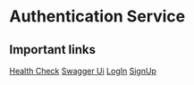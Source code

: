 # Authentication Service

## Important links

[Health Check](/api/v1/actuator/health) 
[Swagger Ui](/api/v1/swagger-ui.html)
[LogIn](/api/v1/auth/log)
[SignUp](/api/v1/auth/signup) 